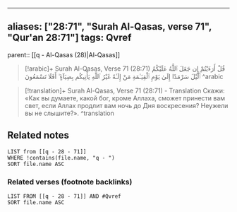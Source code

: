 
---
aliases: ["28:71", "Surah Al-Qasas, verse 71", "Qur'an 28:71"]
tags: Qvref
---

parent:: [[q - Al-Qasas (28)|Al-Qasas]]

> [!arabic]+ Surah Al-Qasas, Verse 71 (28:71)
> <span class="quran-arabic">قُلْ أَرَءَيْتُمْ إِن جَعَلَ ٱللَّهُ عَلَيْكُمُ ٱلَّيْلَ سَرْمَدًا إِلَىٰ يَوْمِ ٱلْقِيَـٰمَةِ مَنْ إِلَـٰهٌ غَيْرُ ٱللَّهِ يَأْتِيكُم بِضِيَآءٍ ۖ أَفَلَا تَسْمَعُونَ</span>
^arabic

> [!translation]+ Surah Al-Qasas, Verse 71 (28:71) - Translation
> Скажи: «Как вы думаете, какой бог, кроме Аллаха, сможет принести вам свет, если Аллах продлит вам ночь до Дня воскресения? Неужели вы не слышите?».
^translation



## Related notes
```dataview
LIST from [[q - 28 - 71]]
WHERE !contains(file.name, "q - ")
SORT file.name ASC
```

### Related verses (footnote backlinks)
```dataview
LIST FROM [[q - 28 - 71]] AND #Qvref
SORT file.name ASC
```

